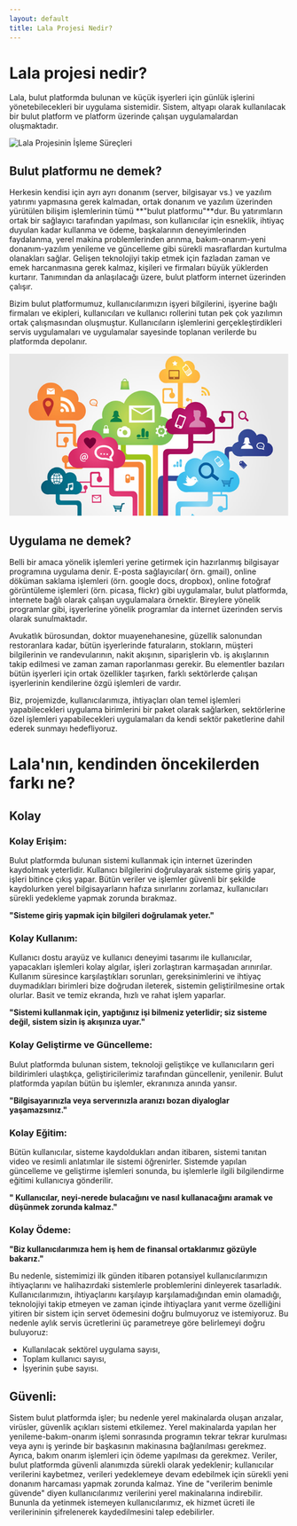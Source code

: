 ```yaml
---
layout: default
title: Lala Projesi Nedir?
---
```


# Lala projesi nedir?

Lala, bulut platformda bulunan ve küçük işyerleri için günlük işlerini yönetebilecekleri bir uygulama sistemidir. Sistem, altyapı olarak kullanılacak bir bulut platform ve platform üzerinde çalışan uygulamalardan oluşmaktadır.

![Lala Projesinin İşleme Süreçleri](https://github.com/lala-projesi/lala-projesi.github.io/diff_blob/6eef1c1369fc1a096917affd553288bd6576ed24/images/lala-img-w-03.png?raw=true)

## Bulut platformu ne demek?

Herkesin kendisi için ayrı ayrı donanım (server, bilgisayar vs.) ve yazılım yatırımı yapmasına gerek kalmadan, ortak donanım ve yazılım üzerinden yürütülen bilişim işlemlerinin tümü **"bulut platformu"**dur. Bu yatırımların ortak bir sağlayıcı tarafından yapılması, son kullanıcılar için esneklik, ihtiyaç duyulan kadar kullanma ve ödeme, başkalarının deneyimlerinden faydalanma, yerel makina problemlerinden arınma, bakım-onarım-yeni donanım-yazılım yenileme ve güncelleme gibi sürekli masraflardan kurtulma olanakları sağlar. Gelişen teknolojiyi takip etmek için fazladan zaman ve emek harcanmasına gerek kalmaz, kişileri ve firmaları büyük yüklerden kurtarır. Tanımından da anlaşılacağı üzere, bulut platform internet üzerinden çalışır.

Bizim bulut platformumuz, kullanıcılarımızın işyeri bilgilerini, işyerine bağlı firmaları ve ekipleri, kullanıcıları ve kullanıcı rollerini tutan pek çok yazılımın ortak çalışmasından oluşmuştur. Kullanıcıların işlemlerini gerçekleştirdikleri servis uygulamaları ve uygulamalar sayesinde toplanan verilerde bu platformda depolanır.

![Bulut Platformu](https://github.com/lala-projesi/lala-projesi.github.io/blob/gh-pages/images/cloud.jpg?raw=true)

## Uygulama ne demek?

Belli bir amaca yönelik işlemleri yerine getirmek için hazırlanmış bilgisayar programına uygulama denir. E-posta sağlayıcılar( örn. gmail), online döküman saklama işlemleri (örn. google docs, dropbox), online fotoğraf görüntüleme işlemleri (örn. picasa, flickr) gibi uygulamalar, bulut platformda, internete bağlı olarak çalışan uygulamalara örnektir. Bireylere yönelik programlar gibi, işyerlerine yönelik programlar da internet üzerinden servis olarak sunulmaktadır.

Avukatlık bürosundan, doktor muayenehanesine, güzellik salonundan restoranlara kadar, bütün işyerlerinde faturaların, stokların, müşteri bilgilerinin ve randevularının, nakit akışının, siparişlerin vb. iş akışlarının takip edilmesi ve zaman zaman raporlanması gerekir. Bu elementler bazıları bütün işyerleri için ortak özellikler taşırken, farklı sektörlerde çalışan işyerlerinin kendilerine özgü işlemleri de vardır.

Biz, projemizde, kullanıcılarımıza, ihtiyaçları olan temel işlemleri yapabilecekleri uygulama birimlerini bir paket olarak sağlarken, sektörlerine özel işlemleri yapabilecekleri uygulamaları da kendi sektör paketlerine dahil ederek sunmayı hedefliyoruz.

# Lala'nın, kendinden öncekilerden farkı ne?

## Kolay

### Kolay Erişim:

Bulut platformda bulunan sistemi kullanmak için internet üzerinden kaydolmak yeterlidir. Kullanıcı bilgilerini doğrulayarak sisteme giriş yapar, işleri bitince çıkış yapar. Bütün veriler ve işlemler güvenli bir şekilde kaydolurken yerel bilgisayarların hafıza sınırlarını zorlamaz, kullanıcıları sürekli yedekleme yapmak zorunda bırakmaz.

**"Sisteme giriş yapmak için bilgileri doğrulamak yeter."**

### Kolay Kullanım:

Kullanıcı dostu arayüz ve kullanıcı deneyimi tasarımı ile kullanıcılar, yapacakları işlemleri kolay algılar, işleri zorlaştıran karmaşadan arınırılar. Kullanım süresince karşılaştıkları sorunları, gereksinimlerini ve ihtiyaç duymadıkları birimleri bize doğrudan ileterek, sistemin geliştirilmesine ortak olurlar. Basit ve temiz ekranda, hızlı ve rahat işlem yaparlar.

**"Sistemi kullanmak için, yaptığınız işi bilmeniz yeterlidir; siz sisteme değil, sistem sizin iş akışınıza uyar."**

### Kolay Geliştirme ve Güncelleme:

Bulut platformda bulunan sistem, teknoloji geliştikçe ve kullanıcıların geri bildirimleri ulaştıkça, geliştiricilerimiz tarafından güncellenir, yenilenir. Bulut platformda yapılan bütün bu işlemler, ekranınıza anında yansır.

**"Bilgisayarınızla veya serverınızla aranızı bozan diyaloglar yaşamazsınız."**

### Kolay Eğitim:

Bütün kullanıcılar, sisteme kaydoldukları andan itibaren, sistemi tanıtan video ve resimli anlatımlar ile sistemi öğrenirler. Sistemde yapılan güncelleme ve geliştirme işlemleri sonunda, bu işlemlerle ilgili bilgilendirme eğitimi kullanıcıya gönderilir.

**" Kullanıcılar, neyi-nerede bulacağını ve nasıl kullanacağını aramak ve düşünmek zorunda kalmaz."**

### Kolay Ödeme:

**"Biz kullanıcılarımıza hem iş hem de finansal ortaklarımız gözüyle bakarız."**

Bu nedenle, sistemimizi ilk günden itibaren potansiyel kullanıcılarımızın ihtiyaçlarını ve halihazırdaki sistemlerle problemlerini dinleyerek tasarladık. Kullanıcılarımızın, ihtiyaçlarını karşılayıp karşılamadığından emin olamadığı, teknolojiyi takip etmeyen ve zaman içinde ihtiyaçlara yanıt verme özelliğini yitiren bir sistem için servet ödemesini doğru bulmuyoruz ve istemiyoruz. Bu nedenle aylık servis ücretlerini üç parametreye göre belirlemeyi doğru buluyoruz:

* Kullanılacak sektörel uygulama sayısı,
* Toplam kullanıcı sayısı,
* İşyerinin şube sayısı.

## Güvenli:

Sistem bulut platformda işler; bu nedenle yerel makinalarda oluşan arızalar, virüsler, güvenlik açıkları sistemi etkilemez. Yerel makinalarda yapılan her yenileme-bakım-onarım işlemi sonrasında programın tekrar tekrar kurulması veya aynı iş yerinde bir başkasının makinasına bağlanılması gerekmez. Ayrıca, bakım onarım işlemleri için ödeme yapılması da gerekmez. Veriler, bulut platformda güvenli alanımızda sürekli olarak yedeklenir; kullanıcılar verilerini kaybetmez, verileri yedeklemeye devam edebilmek için sürekli yeni donanım harcaması yapmak zorunda kalmaz. Yine de "verilerim benimle güvende" diyen kullanıcılarımız verilerini yerel makinalarına indirebilir. Bununla da yetinmek istemeyen kullanıcılarımız, ek hizmet ücreti ile verilerininin şifrelenerek kaydedilmesini talep edebilirler.
